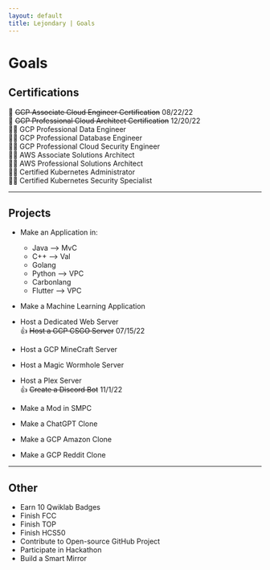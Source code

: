 ```yaml
---
layout: default
title: Lejondary | Goals
---
```


# Goals

## Certifications

:medal_sports: ~~GCP Associate Cloud Engineer Certification~~ 08/22/22  
:medal_sports: ~~GCP Professional Cloud Architect Certification~~ 12/20/22  
:weight_lifting_man: GCP Professional Data Engineer  
:weight_lifting_man: GCP Professional Database Engineer  
:weight_lifting_man: GCP Professional Cloud Security Engineer  
:weight_lifting_man: AWS Associate Solutions Architect  
:weight_lifting_man: AWS Professional Solutions Architect  
:weight_lifting_man: Certified Kubernetes Administrator  
:weight_lifting_man: Certified Kubernetes Security Specialist  

---
 
## Projects

- Make an Application in:
  - Java --> MvC
  - C++ --> Val
  - Golang
  - Python --> VPC
  - Carbonlang
  - Flutter --> VPC

- Make a Machine Learning Application
- Host a Dedicated Web Server  
:+1: ~~Host a GCP CSGO Server~~ 07/15/22  
- Host a GCP MineCraft Server
- Host a Magic Wormhole Server
- Host a Plex Server  
:+1: ~~Create a Discord Bot~~ 11/1/22  
- Make a Mod in SMPC
- Make a ChatGPT Clone
- Make a GCP Amazon Clone
- Make a GCP Reddit Clone  

---

## Other

- Earn 10 Qwiklab Badges
- Finish FCC
- Finish TOP
- Finish HCS50
- Contribute to Open-source GitHub Project
- Participate in Hackathon
- Build a Smart Mirror

